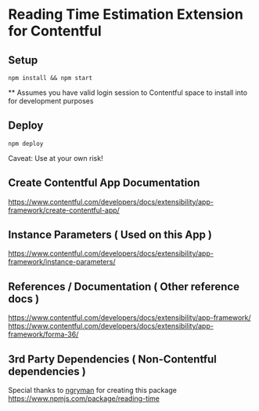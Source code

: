 # Reading Time Estimation Extension for Contentful

## Setup

```npm install && npm start```

** Assumes you have valid login session to Contentful space to install into for development purposes

## Deploy

```npm deploy```

Caveat: Use at your own risk!

## Create Contentful App Documentation

https://www.contentful.com/developers/docs/extensibility/app-framework/create-contentful-app/

## Instance Parameters ( Used on this App )

https://www.contentful.com/developers/docs/extensibility/app-framework/instance-parameters/

## References / Documentation ( Other reference docs )

https://www.contentful.com/developers/docs/extensibility/app-framework/
https://www.contentful.com/developers/docs/extensibility/app-framework/forma-36/

## 3rd Party Dependencies ( Non-Contentful dependencies )

Special thanks to [ngryman](https://www.npmjs.com/~ngryman) for creating this package
https://www.npmjs.com/package/reading-time